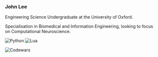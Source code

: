 ### John Lee

<!--
**LordJatonyas/LordJatonyas** is a ✨ _special_ ✨ repository because its `README.md` (this file) appears on your GitHub profile.

Here are some ideas to get you started:

- 🔭 I’m currently working on ...
- 🌱 I’m currently learning ...
- 👯 I’m looking to collaborate on ...
- 🤔 I’m looking for help with ...
- 💬 Ask me about ...
- 📫 How to reach me: ...
- 😄 Pronouns: ...
- ⚡ Fun fact: ...
-->

Engineering Science Undergraduate at the University of Oxford.

Specialisation in Biomedical and Information Engineering, looking to focus on Computational Neuroscience.

![Python](https://img.shields.io/badge/python-3670A0?style=for-the-badge&logo=python&logoColor=ffdd54)
![Lua](https://img.shields.io/badge/Lua-2C2D72?style=for-the-badge&logo=lua&logoColor=white)

![Codewars](https://img.shields.io/badge/Codewars-B1361E?style=for-the-badge&logo=Codewars&logoColor=white)
